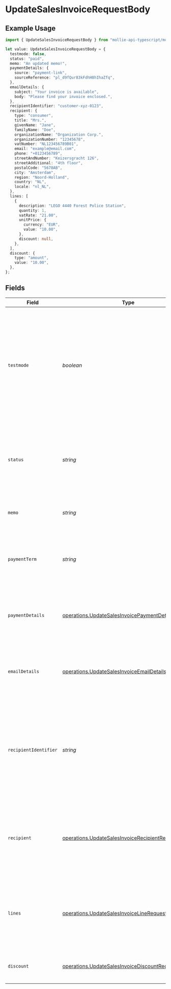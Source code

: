 # UpdateSalesInvoiceRequestBody

## Example Usage

```typescript
import { UpdateSalesInvoiceRequestBody } from "mollie-api-typescript/models/operations";

let value: UpdateSalesInvoiceRequestBody = {
  testmode: false,
  status: "paid",
  memo: "An updated memo!",
  paymentDetails: {
    source: "payment-link",
    sourceReference: "pl_d9fQur83kFdhH8hIhaZfq",
  },
  emailDetails: {
    subject: "Your invoice is available",
    body: "Please find your invoice enclosed.",
  },
  recipientIdentifier: "customer-xyz-0123",
  recipient: {
    type: "consumer",
    title: "Mrs.",
    givenName: "Jane",
    familyName: "Doe",
    organizationName: "Organization Corp.",
    organizationNumber: "12345678",
    vatNumber: "NL123456789B01",
    email: "example@email.com",
    phone: "+0123456789",
    streetAndNumber: "Keizersgracht 126",
    streetAdditional: "4th floor",
    postalCode: "5678AB",
    city: "Amsterdam",
    region: "Noord-Holland",
    country: "NL",
    locale: "nl_NL",
  },
  lines: [
    {
      description: "LEGO 4440 Forest Police Station",
      quantity: 1,
      vatRate: "21.00",
      unitPrice: {
        currency: "EUR",
        value: "10.00",
      },
      discount: null,
    },
  ],
  discount: {
    type: "amount",
    value: "10.00",
  },
};
```

## Fields

| Field                                                                                                                                                                                                                                                                                                | Type                                                                                                                                                                                                                                                                                                 | Required                                                                                                                                                                                                                                                                                             | Description                                                                                                                                                                                                                                                                                          | Example                                                                                                                                                                                                                                                                                              |
| ---------------------------------------------------------------------------------------------------------------------------------------------------------------------------------------------------------------------------------------------------------------------------------------------------- | ---------------------------------------------------------------------------------------------------------------------------------------------------------------------------------------------------------------------------------------------------------------------------------------------------- | ---------------------------------------------------------------------------------------------------------------------------------------------------------------------------------------------------------------------------------------------------------------------------------------------------- | ---------------------------------------------------------------------------------------------------------------------------------------------------------------------------------------------------------------------------------------------------------------------------------------------------- | ---------------------------------------------------------------------------------------------------------------------------------------------------------------------------------------------------------------------------------------------------------------------------------------------------- |
| `testmode`                                                                                                                                                                                                                                                                                           | *boolean*                                                                                                                                                                                                                                                                                            | :heavy_minus_sign:                                                                                                                                                                                                                                                                                   | Most API credentials are specifically created for either live mode or test mode. For organization-level credentials such as OAuth access tokens, you can enable test mode by setting `testmode` to `true`.<br/><br/>Test entities cannot be retrieved when the endpoint is set to live mode, and vice versa. | false                                                                                                                                                                                                                                                                                                |
| `status`                                                                                                                                                                                                                                                                                             | *string*                                                                                                                                                                                                                                                                                             | :heavy_minus_sign:                                                                                                                                                                                                                                                                                   | The status for the invoice to end up in.<br/><br/>Dependent parameters: `paymentDetails` for `paid`, `emailDetails` for `issued` and `paid`.<br/><br/>Possible values: `draft` `issued` `paid`                                                                                                       | paid                                                                                                                                                                                                                                                                                                 |
| `memo`                                                                                                                                                                                                                                                                                               | *string*                                                                                                                                                                                                                                                                                             | :heavy_minus_sign:                                                                                                                                                                                                                                                                                   | A free-form memo you can set on the invoice, and will be shown on the invoice PDF.                                                                                                                                                                                                                   | An updated memo!                                                                                                                                                                                                                                                                                     |
| `paymentTerm`                                                                                                                                                                                                                                                                                        | *string*                                                                                                                                                                                                                                                                                             | :heavy_minus_sign:                                                                                                                                                                                                                                                                                   | The payment term to be set on the invoice.<br/><br/>Possible values: `7 days` `14 days` `30 days` `45 days` `60 days` `90 days` `120 days` (default: `30 days`)                                                                                                                                      |                                                                                                                                                                                                                                                                                                      |
| `paymentDetails`                                                                                                                                                                                                                                                                                     | [operations.UpdateSalesInvoicePaymentDetailsRequest](../../models/operations/updatesalesinvoicepaymentdetailsrequest.md)                                                                                                                                                                             | :heavy_minus_sign:                                                                                                                                                                                                                                                                                   | Used when setting an invoice to status of `paid`, and will store a payment that fully pays the invoice with the provided details. Required for `paid` status.                                                                                                                                        |                                                                                                                                                                                                                                                                                                      |
| `emailDetails`                                                                                                                                                                                                                                                                                       | [operations.UpdateSalesInvoiceEmailDetailsRequest](../../models/operations/updatesalesinvoiceemaildetailsrequest.md)                                                                                                                                                                                 | :heavy_minus_sign:                                                                                                                                                                                                                                                                                   | Used when setting an invoice to status of either `issued` or `paid`. Will be used to issue the invoice to the recipient with the provided `subject` and `body`. Required for `issued` status.                                                                                                        |                                                                                                                                                                                                                                                                                                      |
| `recipientIdentifier`                                                                                                                                                                                                                                                                                | *string*                                                                                                                                                                                                                                                                                             | :heavy_minus_sign:                                                                                                                                                                                                                                                                                   | An identifier tied to the recipient data. This should be a unique value based on data your system contains, so that both you and us know who we're referring to. It is a value you provide to us so that recipient management is not required to send a first invoice to a recipient.                | customer-xyz-0123                                                                                                                                                                                                                                                                                    |
| `recipient`                                                                                                                                                                                                                                                                                          | [operations.UpdateSalesInvoiceRecipientRequest](../../models/operations/updatesalesinvoicerecipientrequest.md)                                                                                                                                                                                       | :heavy_minus_sign:                                                                                                                                                                                                                                                                                   | The recipient object should contain all the information relevant to create an invoice for an intended recipient. This data will be stored, updated, and re-used as appropriate, based on the `recipientIdentifier`.                                                                                  |                                                                                                                                                                                                                                                                                                      |
| `lines`                                                                                                                                                                                                                                                                                              | [operations.UpdateSalesInvoiceLineRequest](../../models/operations/updatesalesinvoicelinerequest.md)[]                                                                                                                                                                                               | :heavy_minus_sign:                                                                                                                                                                                                                                                                                   | Provide the line items for the invoice. Each line contains details such as a description of the item ordered and its price.<br/><br/>All lines must have the same currency as the invoice.                                                                                                           |                                                                                                                                                                                                                                                                                                      |
| `discount`                                                                                                                                                                                                                                                                                           | [operations.UpdateSalesInvoiceDiscountRequest](../../models/operations/updatesalesinvoicediscountrequest.md)                                                                                                                                                                                         | :heavy_minus_sign:                                                                                                                                                                                                                                                                                   | The discount to be applied to the entire invoice, possibly on top of the line item discounts.                                                                                                                                                                                                        |                                                                                                                                                                                                                                                                                                      |